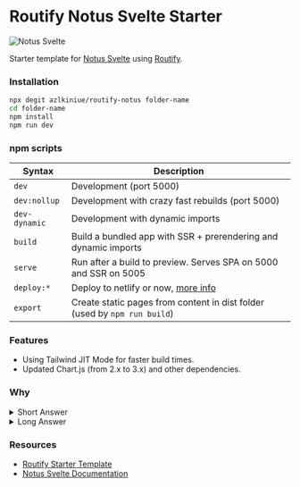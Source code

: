 # Routify Notus Svelte Starter

![Notus Svelte](https://github.com/creativetimofficial/public-assets/blob/master/notus-svelte/notus-svelte.jpg?raw=true)

Starter template for [Notus Svelte](https://github.com/creativetimofficial/notus-svelte) using [Routify](https://github.com/roxiness/routify).

### Installation

```bash
npx degit azlkiniue/routify-notus folder-name
cd folder-name
npm install
npm run dev
```

### npm scripts

| Syntax           | Description                                                                                             |
|------------------|---------------------------------------------------------------------------------------------------------|
| `dev`            | Development (port 5000)                                                                                 |
| `dev:nollup`     | Development with crazy fast rebuilds (port 5000)                                                        |
| `dev-dynamic`    | Development with dynamic imports                                                                        |
| `build`          | Build a bundled app with SSR + prerendering and dynamic imports                                         |
| `serve`          | Run after a build to preview. Serves SPA on 5000 and SSR on 5005                                        |
| `deploy:*`       | Deploy to netlify or now, [more info](https://github.com/roxiness/routify-starter#ssr-and-pre-rendering)|
| `export`         | Create static pages from content in dist folder (used by `npm run build`)                               |

### Features
- Using Tailwind JIT Mode for faster build times.
- Updated Chart.js (from 2.x to 3.x) and other dependencies.

### Why
<details>
  <summary>Short Answer</summary>

  Why not?
</details>

<details>
  <summary>Long Answer</summary>

  I really like file-based router for this template since it's easier to maintain. At first, I want to use <a href="https://sapper.svelte.dev">Sapper</a>. But, since it was no longer updated because it will be replaced with <a href="https://kit.svelte.dev/">SvelteKit</a> - which is still in heavy development, my choice goes to <a href="https://routify.dev">Routify</a>.
</details>

### Resources
- [Routify Starter Template](https://github.com/roxiness/routify-starter)
- [Notus Svelte Documentation](https://www.creative-tim.com/learning-lab/tailwind/svelte/overview/notus)